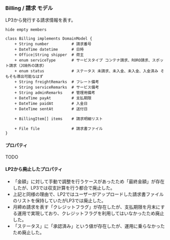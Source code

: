 ### Billing / 請求 モデル

LP3から発行する請求情報を表す。

```plantuml
hide empty members

class Billing implements DomainModel {
    + String number          # 請求番号
    + DateTime datetime      # 日時
    + Office|String shipper  # 荷主
    + enum serviceType       # サービスタイプ コンテナ請求、RORO請求、スポット請求（JOB外の請求）
    + enum status            # ステータス 未請求、未入金、未入金、入金済み そもそも導出可能なはず
    + String freightRemarks  # フレート備考
    + String serviceRemarks  # サービス備考
    + String adminRemarks    # 管理用備考
    + DateTime payAt         # 支払期限
    + DateTime paidAt        # 入金日 
    + DateTime sentAt        # 送付日

    + BillingItem[] items    # 請求明細リスト

    + File file              # 請求書ファイル
}
```

#### プロパティ

TODO

#### LP2から廃止したプロパティ

* 「金額」に対して手動で調整を行うケースがあったため「最終金額」が存在したが、LP3では収支計算を行う都合で廃止した。
* 上記と同様の理由で、LP2ではユーザーがアップロードした請求書ファイルのリストを保持していたがLP3では廃止した。
* 月締め請求を表す「クレジットフラグ」が存在したが、支払期限を月末にする運用で実現しており、クレジットフラグを利用してはいなかったため廃止した。
* 「ステータス」に「承認済み」という値が存在したが、運用に乗らなかったため廃止した。

